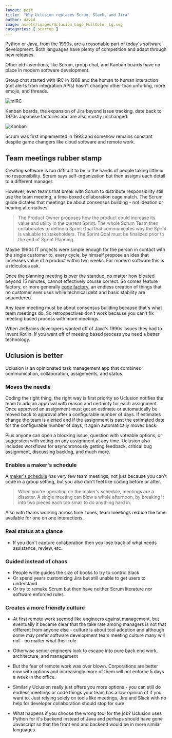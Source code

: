 ```yaml
---
layout: post
title:  "Why Uclusion replaces Scrum, Slack, and Jira"
author: david
image: assets/images/Uclusion_Logo_FullColor_Lg.svg
categories: [ startup ]
---
```

Python or Java, from the 1990s, are a reasonable part of today's software development. Both languages have plenty of 
competition and adapt through new releases.

Other old inventions, like Scrum, group chat, and Kanban boards have no place in modern software development.

Group chat started with IRC in 1988 and the human to human interaction (not alerts from integration APIs) 
hasn't changed other than unfurling, more emojis, and threads. 

<img src="{{ site.baseurl }}/assets/images/mirc.jpg" alt="mIRC" />

Kanban boards, the expansion of Jira beyond issue tracking, date back to 1970s Japanese factories and are 
also mostly unchanged:

<img src="{{ site.baseurl }}/assets/images/kalaban-767x500.jpg" style="max-width: 40rem" alt="Kanban" />

Scrum was first implemented in 1993 and somehow remains constant despite game changers like cloud software and remote 
work.

## Team meetings rubber stamp
Creating software is too difficult to be in the hands of people taking little or no responsibility. Scrum says 
self-organization but then assigns each detail to a different manager.

However, even teams that break with Scrum to distribute responsibility still use the team meeting, a time-boxed 
collaboration cage match. The Scrum guide dictates that meetings be about consensus building - not ideation 
or hearing alternatives:

>The Product Owner proposes how the product could increase its value and utility in the current Sprint. The whole Scrum Team then collaborates to define a Sprint Goal that communicates why the Sprint is valuable to stakeholders. The Sprint Goal must be finalized prior to the end of Sprint Planning.

Maybe 1990s IT projects were simple enough for the person in contact with the single customer to, every cycle, by 
himself propose an idea that increases value of a product within two weeks. For modern software this is a ridiculous 
ask.

Once the planning meeting is over the standup, no matter how bloated beyond 15 minutes, cannot effectively course
correct. So comes feature factory, or more generally [code factory]({{site.baseurl}}/startup/2021/08/16/code-factory.html),
an endless creation of things that no customer ever uses while technical debt and basic stability are squandered.

Any team meeting must be about consensus building because that's what team meetings do. So 
retrospectives don't work because you can't fix meeting based process with more meetings. 

When JetBrains developers wanted off of Java's 1990s issues they had to invent Kotlin. If you want off of meeting
based process you need a better technology.

## Uclusion is better
Uclusion is an opinionated task management app that combines communication, collaboration, assignments, and status.

### Moves the needle
Coding the right thing, the right way is first priority so Uclusion notifies the team to add an approval with reason 
and certainty for each assignment. Once approved an assignment must get an estimate or automatically be moved back
to approval after a configurable number of days. If estimates change the team is alerted and if the assignment is past 
the estimated date for the configurable number of days, it again automatically moves back.

Plus anyone can open a blocking issue, question with voteable options, or suggestion with voting on any assignment at 
any time. Uclusion also includes workflows for asynchronously getting feedback, critical bug assignment, discussing 
backlog, and much more.

### Enables a maker's schedule
A [maker's schedule](https://www.paulgraham.com/makersschedule.html) has very few team meetings, not just because
you can't code in a group setting, but you also don't feel like coding before or after.

>When you're operating on the maker's schedule, meetings are a disaster. A single meeting can blow a whole afternoon, by breaking it into two pieces each too small to do anything hard in.

Also with teams working across time zones, team meetings reduce the time available for one on one interactions.

### Real status at a glance
* If you don't capture collaboration then you lose track of what needs assistance, review, etc.

### Guided instead of chaos
* People write guides the size of books to try to control Slack
* Or spend years customizing Jira but still unable to get users to understand
* Or try to remake Scrum but then have neither Scrum literature nor software enforced rules

### Creates a more friendly culture
* At first remote work seemed like engineers against management, but eventually it became clear that the take
rate among managers is not that different from anyone else - culture is about tool adoption and although
some may prefer software development team meeting culture many will not - no matter what their role
* Otherwise senior engineers look to escape into pure back end work, architecture, and management


* But the fear of remote work was over blown. Corporations are better now with options and increasingly more of them
will not enforce 5 days a week in the office.
* Similarly Uclusion really just offers you more options - you can still do endless meetings or code things your
team has a low opinion of if you want to. Just relying solely on tools like meetings, Jira and Slack with no help for 
developer collaboration should stop for sure
* What happens if you choose the wrong tool for the job? Uclusion uses Python for it's backend instead of Java
and perhaps should have gone Javascript so that the front end and backend would be in more similar languages.


